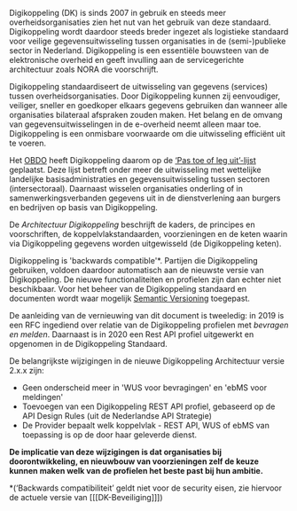 Digikoppeling (DK) is sinds 2007 in gebruik en steeds meer overheidsorganisaties zien het nut van het gebruik van deze standaard. Digikoppeling wordt daardoor steeds breder ingezet als logistieke standaard voor veilige gegevensuitwisseling tussen organisaties in de (semi-)publieke sector in Nederland. Digikoppeling is een essentiële bouwsteen van de elektronische overheid en geeft invulling aan de servicegerichte architectuur zoals NORA die voorschrijft.

Digikoppeling standaardiseert de uitwisseling van gegevens (services) tussen overheidsorganisaties. Door Digikoppeling kunnen zij eenvoudiger, veiliger, sneller en goedkoper elkaars gegevens gebruiken dan wanneer alle organisaties bilateraal afspraken zouden maken. Het belang en de omvang van gegevensuitwisselingen in de e-overheid neemt alleen maar toe. Digikoppeling is een onmisbare voorwaarde om die uitwisseling efficiënt uit te voeren.

Het [OBDO](https://archief29.sitearchief.nl/archives/sitearchief/20231030233509/www.digitaleoverheid.nl/nieuws/overheidsbrede-beleidsoverleg-digitale-overheid-obdo/) heeft Digikoppeling daarom op de [‘Pas toe of leg uit’-lijst](https://forumstandaardisatie.nl/open-standaarden/verplicht) geplaatst. Deze lijst betreft onder meer de uitwisseling met wettelijke landelijke basisadministraties en gegevensuitwisseling tussen sectoren (intersectoraal). Daarnaast wisselen organisaties onderling of in samenwerkingsverbanden gegevens uit in de dienstverlening aan burgers en bedrijven op basis van Digikoppeling.

De *Architectuur Digikoppeling* beschrijft de kaders, de principes en voorschriften, de koppelvlakstandaarden, voorzieningen en de keten waarin via Digikoppeling gegevens worden uitgewisseld (de Digikoppeling keten).

Digikoppeling is 'backwards compatible'\*. Partijen die Digikoppeling gebruiken, voldoen daardoor automatisch aan de nieuwste versie van Digikoppeling. De nieuwe functionaliteiten en profielen zijn dan echter niet beschikbaar. Voor het beheer van de Digikoppeling standaard en documenten wordt waar mogelijk [Semantic Versioning](https://semver.org/spec/v2.0.0.html) toegepast.

De aanleiding van de vernieuwing van dit document is tweeledig: in 2019 is een RFC ingediend over relatie van de Digikoppeling profielen met *bevragen en melden*. Daarnaast is in 2020 een Rest API profiel uitgewerkt en opgenomen in de Digikoppeling Standaard.

De belangrijkste wijzigingen in de nieuwe Digikoppeling Architectuur versie 2.x.x zijn: 

- Geen onderscheid meer in 'WUS voor bevragingen' en 'ebMS voor meldingen'
- Toevoegen van een Digikoppeling REST API profiel, gebaseerd op de API Design Rules (uit de Nederlandse API Strategie)
- De Provider bepaalt welk koppelvlak - REST API, WUS of ebMS van toepassing is op de door haar geleverde dienst.

**De implicatie van deze wijzigingen is dat organisaties bij doorontwikkeling, en nieuwbouw van voorzieningen zelf de keuze kunnen maken welk van de profielen het beste past bij hun ambitie.**

\*(‘Backwards compatibiliteit’ geldt niet voor de security eisen, zie hiervoor de actuele versie van [[[DK-Beveiliging]]])

